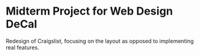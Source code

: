 # Midterm Project for Web Design DeCal
Redesign of Craigslist, focusing on the layout as opposed to implementing real features. 
